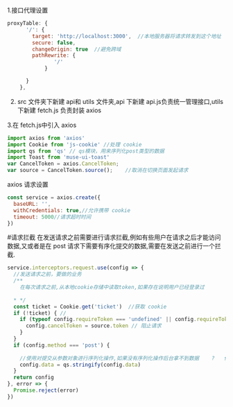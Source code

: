1.接口代理设置
```javascript
proxyTable: {
      '/': {
        target: 'http://localhost:3000',  //本地服务器将请求转发到这个地址
        secure: false, 
        changeOrigin: true  //避免跨域
        pathRewrite: {   
               '/'
            }

      }
    },
```
2. src 文件夹下新建 api和 utils 文件夹,api 下新建 api.js负责统一管理接口,utils 下新建 fetch.js 负责封装 axios

3.在 fetch.js中引入 axios
```javascript
import axios from 'axios'
import Cookie from 'js-cookie' //处理 cookie
import qs from 'qs' // qs模块，用来序列化post类型的数据
import Toast from 'muse-ui-toast'
var CancelToken = axios.CancelToken;
var source = CancelToken.source();    //取消在切换页面发起请求
```

axios 请求设置

```javascript
const service = axios.create({
  baseURL: '',
  withCredentials: true,//允许携带 cookie
  timeout: 5000//请求超时时间
})
```


#请求拦截
在发送请求之前需要进行请求拦截,例如有些用户在请求之后才能访问数据,又或者是在 post 请求下需要有序化提交的数据,需要在发送之前进行一个拦截.

```javascript
service.interceptors.request.use(config => {
  //发送请求之前，要做的业务
  /**
    在每次请求之前,从本地cookie存储中读取token,如果存在说明用户已经登录过
    
  * */
  const ticket = Cookie.get('ticket')  //获取 cookie
  if (!ticket) { //
    if (typeof config.requireToken === 'undefined' || config.requireToken === true) {
      config.cancelToken = source.token // 阻止请求
    }
  }
  if (config.method === 'post') {
      
    //使用对提交从参数对象进行序列化操作,如果没有序列化操作后台拿不到数据    ?   什么是序列化操作
    config.data = qs.stringify(config.data)
  }
  return config
}, error => {
  Promise.reject(error)
})

```


